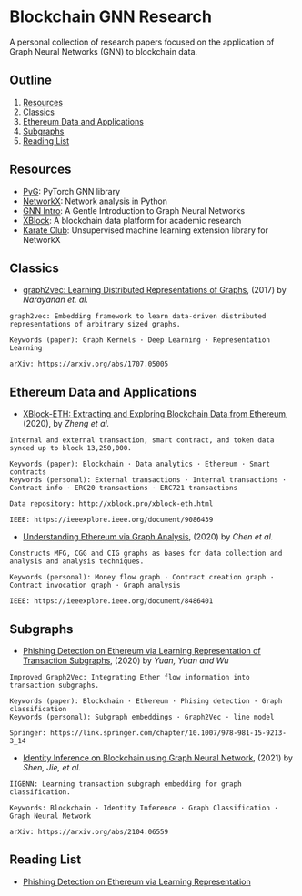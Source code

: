 # Blockchain GNN Research

A personal collection of research papers focused on the application of Graph Neural Networks (GNN) to blockchain data.


## Outline
1. [Resources](#resources)
2. [Classics](#classics)
3. [Ethereum Data and Applications](#eth-data)
4. [Subgraphs](#subgraphs)
5. [Reading List](#reading-list)


## Resources <a name="resources"></a>
* [PyG](https://github.com/pyg-team/pytorch_geometric): PyTorch GNN library
* [NetworkX](https://networkx.org/documentation/stable/reference/introduction.html): Network analysis in Python
* [GNN Intro](https://distill.pub/2021/gnn-intro/): A Gentle Introduction to Graph Neural Networks
* [XBlock](http://xblock.pro/#/): A blockchain data platform for academic research
* [Karate Club](https://karateclub.readthedocs.io/en/latest/index.html#): Unsupervised machine learning extension library for NetworkX


## Classics <a name="classics"></a>
* [graph2vec: Learning Distributed Representations of Graphs](https://github.com/christam96/Blockchain-GNN-Research/blob/main/papers/graph2vec%20(July%202017).pdf), (2017) by *Narayanan et. al.*
```
graph2vec: Embedding framework to learn data-driven distributed representations of arbitrary sized graphs.

Keywords (paper): Graph Kernels · Deep Learning · Representation Learning

arXiv: https://arxiv.org/abs/1707.05005
```


## Ethereum Data and Applications <a name="eth-data"></a>
* [XBlock-ETH: Extracting and Exploring Blockchain Data from Ethereum](https://github.com/christam96/Blockchain-GNN-Research/blob/main/papers/XBlock-ETH%20(2020).pdf), (2020), by *Zheng et al.*
```
Internal and external transaction, smart contract, and token data synced up to block 13,250,000. 

Keywords (paper): Blockchain · Data analytics · Ethereum · Smart contracts
Keywords (personal): External transactions · Internal transactions · Contract info · ERC20 transactions · ERC721 transactions

Data repository: http://xblock.pro/xblock-eth.html

IEEE: https://ieeexplore.ieee.org/document/9086439
```
* [Understanding Ethereum via Graph Analysis](https://github.com/christam96/Blockchain-GNN-Research/blob/main/papers/Understanding%20Ethereum%20via%20Graph%20Analysis%20(2020).pdf), (2020) by *Chen et al.*
```
Constructs MFG, CGG and CIG graphs as bases for data collection and analysis and analysis techniques.

Keywords (personal): Money flow graph · Contract creation graph · Contract invocation graph · Graph analysis

IEEE: https://ieeexplore.ieee.org/document/8486401
```


## Subgraphs <a name="subgraphs"></a>
* [Phishing Detection on Ethereum via Learning Representation of Transaction Subgraphs](https://github.com/christam96/Blockchain-GNN-Research/blob/main/papers/Improved%20graph2vec%20(Nov%202021).pdf), (2020) by *Yuan, Yuan and Wu*
```
Improved Graph2Vec: Integrating Ether flow information into transaction subgraphs.

Keywords (paper): Blockchain · Ethereum · Phising detection · Graph classification
Keywords (personal): Subgraph embeddings · Graph2Vec · line model

Springer: https://link.springer.com/chapter/10.1007/978-981-15-9213-3_14
```

* [Identity Inference on Blockchain using Graph Neural Network](https://github.com/christam96/Blockchain-GNN-Research/blob/main/papers/I%5E2BGNN%20(April%202021).pdf), (2021) by *Shen, Jie, et al.*
```
IIGBNN: Learning transaction subgraph embedding for graph classification.

Keywords: Blockchain · Identity Inference · Graph Classification · Graph Neural Network

arXiv: https://arxiv.org/abs/2104.06559
```


## Reading List <a name="reading-list"></a>
* [Phishing Detection on Ethereum via Learning Representation](https://link.springer.com/chapter/10.1007/978-981-15-9213-3_14)

